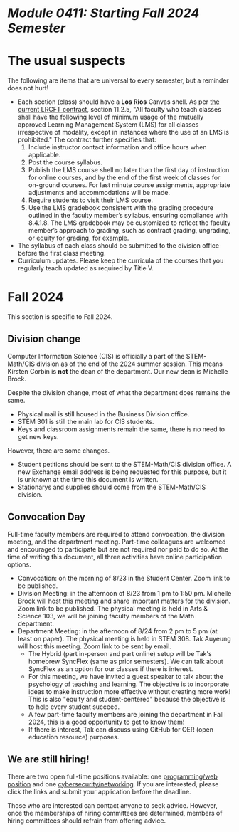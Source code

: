 # _Module 0411: Starting Fall 2024 Semester_

# The usual suspects

The following are items that are universal to every semester, but a reminder does not hurt!

* Each section (class) should have a **Los Rios** Canvas shell. As per [the current LRCFT contract](https://www.lrcft.org/what-we-do/contract/), section 11.2.5, "All faculty who teach classes shall have the following level of minimum usage of the mutually approved Learning Management System (LMS) for all classes irrespective of modality, except in instances where the use of an LMS is prohibited." The contract further specifies that:
   1.  Include instructor contact information and office hours when applicable.
   2.  Post the course syllabus.
   3.  Publish the LMS course shell no later than the first day of instruction for online courses, and by the end of the first week of classes for on-ground courses. For last minute course assignments, appropriate adjustments and accommodations will be made.
   4.  Require students to visit their LMS course.
   5.  Use the LMS gradebook consistent with the grading procedure outlined in the faculty member’s syllabus, ensuring compliance with 8.4.1.8. The LMS gradebook may be customized to reflect the faculty member’s approach to grading, such as contract grading, ungrading, or equity for grading, for example.
* The syllabus of each class should be submitted to the division office before the first class meeting.
* Curriculum updates. Please keep the curricula of the courses that you regularly teach updated as required by Title V.

# Fall 2024

This section is specific to Fall 2024.

## Division change

Computer Information Science (CIS) is officially a part of the STEM-Math/CIS division as of the end of the 2024 summer session. This means Kirsten Corbin is __not__ the dean of the department. Our new dean is Michelle Brock. 

Despite the division change, most of what the department does remains the same.

* Physical mail is still housed in the Business Division office.
* STEM 301 is still the main lab for CIS students.
* Keys and classroom assignments remain the same, there is no need to get new keys.

However, there are some changes.

* Student petitions should be sent to the STEM-Math/CIS division office. A new Exchange email address is being requested for this purpose, but it is unknown at the time this document is written.
* Stationarys and supplies should come from the STEM-Math/CIS division.

## Convocation Day

Full-time faculty members are required to attend convocation, the division meeting, and the department meeting. Part-time colleagues are welcomed and encouraged to participate but are not required nor paid to do so. At the time of writing this document, all three activities have online participation options.

* Convocation: on the morning of 8/23 in the Student Center. Zoom link to be published.
* Division Meeting: in the afternoon of 8/23 from 1 pm to 1:50 pm. Michelle Brock will host this meeting and share important matters for the division. Zoom link to be published. The physical meeting is held in Arts & Science 103, we will be joining faculty members of the Math department.
* Department Meeting: in the afternoon of 8/24 from 2 pm to 5 pm (at least on paper). The physical meeting is held in STEM 308. Tak Auyeung will host this meeting. Zoom link to be sent by email.
  * The Hybrid (part in-person and part online) setup will be Tak's homebrew SyncFlex (same as prior semesters). We can talk about SyncFlex as an option for our classes if there is interest.
  * For this meeting, we have invited a guest speaker to talk about the psychology of teaching and learning. The objective is to incorporate ideas to make instruction more effective without creating more work! This is also "equity and student-centered" because the objective is to help every student succeed.
  * A few part-time faculty members are joining the department in Fall 2024, this is a good opportunity to get to know them!
  * If there is interest, Tak can discuss using GitHub for OER (open education resource) purposes.
 
## We are still hiring!

There are two open full-time positions available: one [programming/web position](https://www.schooljobs.com/careers/losriosccd/Faculty/jobs/4566495/computer-information-science-assistant-professor-programming-and-web) and one [cybersecurity/networking](https://www.schooljobs.com/careers/losriosccd/Faculty/jobs/4566536/computer-information-science-assistant-professor-cybersecurity-networking-and-c). If you are interested, please click the links and submit your application before the deadline.

Those who are interested can contact anyone to seek advice. However, once the memberships of hiring committees are determined, members of hiring committees should refrain from offering advice.

